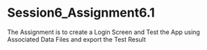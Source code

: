 # Session6_Assignment6.1
The Assignment is to create a Login Screen and Test the App using Associated Data Files and export the Test Result
